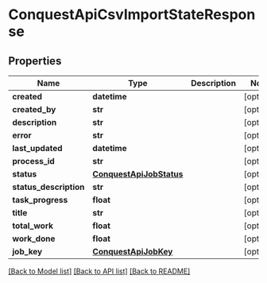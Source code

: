 # ConquestApiCsvImportStateResponse

## Properties
Name | Type | Description | Notes
------------ | ------------- | ------------- | -------------
**created** | **datetime** |  | [optional] 
**created_by** | **str** |  | [optional] 
**description** | **str** |  | [optional] 
**error** | **str** |  | [optional] 
**last_updated** | **datetime** |  | [optional] 
**process_id** | **str** |  | [optional] 
**status** | [**ConquestApiJobStatus**](ConquestApiJobStatus.md) |  | [optional] 
**status_description** | **str** |  | [optional] 
**task_progress** | **float** |  | [optional] 
**title** | **str** |  | [optional] 
**total_work** | **float** |  | [optional] 
**work_done** | **float** |  | [optional] 
**job_key** | [**ConquestApiJobKey**](ConquestApiJobKey.md) |  | [optional] 

[[Back to Model list]](../README.md#documentation-for-models) [[Back to API list]](../README.md#documentation-for-api-endpoints) [[Back to README]](../README.md)


